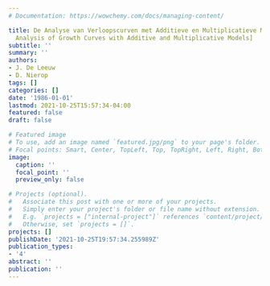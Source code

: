 ```yaml
---
# Documentation: https://wowchemy.com/docs/managing-content/

title: De Analyse van Verloopscurven met Additieve en Multiplicatieve Modellen [The
  Analysis of Growth Curves with Additive and Multiplicative Models]
subtitle: ''
summary: ''
authors:
- J. De Leeuw
- D. Nierop
tags: []
categories: []
date: '1986-01-01'
lastmod: 2021-10-25T15:57:34-04:00
featured: false
draft: false

# Featured image
# To use, add an image named `featured.jpg/png` to your page's folder.
# Focal points: Smart, Center, TopLeft, Top, TopRight, Left, Right, BottomLeft, Bottom, BottomRight.
image:
  caption: ''
  focal_point: ''
  preview_only: false

# Projects (optional).
#   Associate this post with one or more of your projects.
#   Simply enter your project's folder or file name without extension.
#   E.g. `projects = ["internal-project"]` references `content/project/deep-learning/index.md`.
#   Otherwise, set `projects = []`.
projects: []
publishDate: '2021-10-25T19:57:34.255989Z'
publication_types:
- '4'
abstract: ''
publication: ''
---
```

